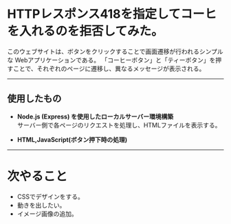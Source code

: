 # HTTPレスポンス418を指定してコーヒを入れるのを拒否してみた。

このウェブサイトは、ボタンをクリックすることで画面遷移が行われるシンプルな Webアプリケーションである。
「コーヒーボタン」と「ティーボタン」を押すことで、それぞれのページに遷移し、異なるメッセージが表示される。

---

## 使用したもの
- **Node.js (Express) を使用したローカルサーバー環境構築**  
  サーバー側で各ページのリクエストを処理し、HTMLファイルを表示する。 

- **HTML,JavaScript(ボタン押下時の処理)**

---

# 次やること
- CSSでデザインをする。
- 動きを出したい。
- イメージ画像の追加。

